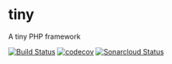 # tiny
A tiny PHP framework

[![Build Status](https://travis-ci.org/MonsieurBon/tiny.svg?branch=master)](https://travis-ci.org/MonsieurBon/tiny) [![codecov](https://codecov.io/gh/MonsieurBon/tiny/branch/master/graph/badge.svg)](https://codecov.io/gh/MonsieurBon/tiny) [![Sonarcloud Status](https://sonarcloud.io/api/project_badges/measure?project=com.lapots.breed.judge:judge-rule-engine&metric=alert_status)](https://sonarcloud.io/dashboard?id=MonsieurBon_tiny)
